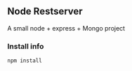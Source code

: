 ## Node Restserver

A small node + express + Mongo project 

### Install info

```
npm install
```


